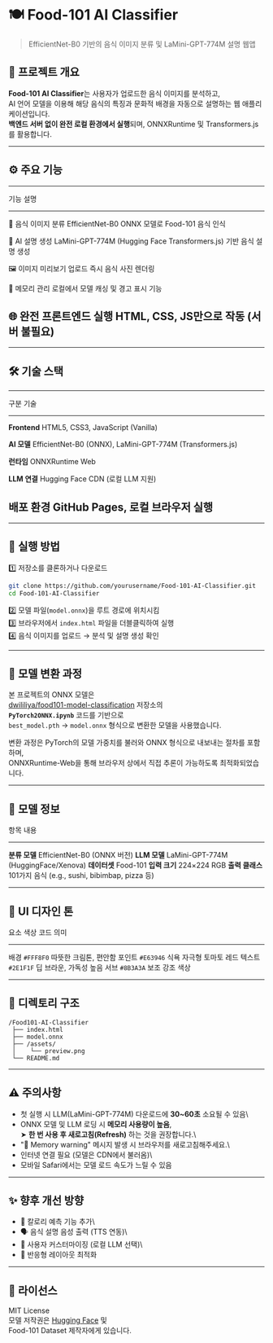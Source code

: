 # 🍽️ Food-101 AI Classifier

> EfficientNet-B0 기반의 음식 이미지 분류 및 LaMini-GPT-774M 설명 웹앱

## 📌 프로젝트 개요

**Food-101 AI Classifier**는 사용자가 업로드한 음식 이미지를 분석하고,\
AI 언어 모델을 이용해 해당 음식의 특징과 문화적 배경을 자동으로 설명하는
웹 애플리케이션입니다.\
**백엔드 서버 없이 완전 로컬 환경에서 실행**되며, ONNXRuntime 및
Transformers.js를 활용합니다.

------------------------------------------------------------------------

## ⚙️ 주요 기능

  -----------------------------------------------------------------------
  기능                                설명
  ----------------------------------- -----------------------------------
  🍔 음식 이미지 분류                 EfficientNet-B0 ONNX 모델로
                                      Food-101 음식 인식

  🧠 AI 설명 생성                     LaMini-GPT-774M (Hugging Face
                                      Transformers.js) 기반 음식 설명
                                      생성

  🖼️ 이미지 미리보기                  업로드 즉시 음식 사진 렌더링

  💾 메모리 관리                      로컬에서 모델 캐싱 및 경고 표시
                                      기능

  🌐 완전 프론트엔드 실행             HTML, CSS, JS만으로 작동 (서버
                                      불필요)
  -----------------------------------------------------------------------

------------------------------------------------------------------------

## 🛠 기술 스택

  -----------------------------------------------------------------------
  구분                                기술
  ----------------------------------- -----------------------------------
  **Frontend**                        HTML5, CSS3, JavaScript (Vanilla)

  **AI 모델**                         EfficientNet-B0 (ONNX),
                                      LaMini-GPT-774M (Transformers.js)

  **런타임**                          ONNXRuntime Web

  **LLM 연결**                        Hugging Face CDN (로컬 LLM 지원)

  **배포 환경**                       GitHub Pages, 로컬 브라우저 실행
  -----------------------------------------------------------------------

------------------------------------------------------------------------

## 🚀 실행 방법

1️⃣ 저장소를 클론하거나 다운로드

``` bash
git clone https://github.com/yourusername/Food-101-AI-Classifier.git
cd Food-101-AI-Classifier
```

2️⃣ 모델 파일(`model.onnx`)을 루트 경로에 위치시킴\
3️⃣ 브라우저에서 `index.html` 파일을 더블클릭하여 실행\
4️⃣ 음식 이미지를 업로드 → 분석 및 설명 생성 확인

------------------------------------------------------------------------

## 🧠 모델 변환 과정

본 프로젝트의 ONNX 모델은\
[dwililiya/food101-model-classification](https://huggingface.co/dwililiya/food101-model-classification/tree/main)
저장소의\
**`PyTorch2ONNX.ipynb`** 코드를 기반으로\
`best_model.pth` → `model.onnx` 형식으로 변환한 모델을 사용했습니다.

변환 과정은 PyTorch의 모델 가중치를 불러와 ONNX 형식으로 내보내는 절차를
포함하며,\
ONNXRuntime-Web을 통해 브라우저 상에서 직접 추론이 가능하도록
최적화되었습니다.

------------------------------------------------------------------------

## 🧠 모델 정보

  항목              내용
  ----------------- ------------------------------------------------
  **분류 모델**     EfficientNet-B0 (ONNX 버전)
  **LLM 모델**      LaMini-GPT-774M (HuggingFace/Xenova)
  **데이터셋**      Food-101
  **입력 크기**     224×224 RGB
  **출력 클래스**   101가지 음식 (e.g., sushi, bibimbap, pizza 등)

------------------------------------------------------------------------

## 🎨 UI 디자인 톤

  요소     색상 코드   의미
  -------- ----------- -------------------------
  배경     `#FFF8F0`   따뜻한 크림톤, 편안함
  포인트   `#E63946`   식욕 자극형 토마토 레드
  텍스트   `#2E1F1F`   딥 브라운, 가독성 높음
  서브     `#8B3A3A`   보조 강조 색상

------------------------------------------------------------------------

## 🧩 디렉토리 구조

    /Food101-AI-Classifier
     ├── index.html
     ├── model.onnx
     ├── /assets/
     │    └── preview.png
     └── README.md

------------------------------------------------------------------------

## ⚠️ 주의사항

-   첫 실행 시 LLM(LaMini-GPT-774M) 다운로드에 **30\~60초** 소요될 수
    있음\
-   ONNX 모델 및 LLM 로딩 시 **메모리 사용량이 높음**,\
    ➤ **한 번 사용 후 새로고침(Refresh)** 하는 것을 권장합니다.\
-   "🔴 Memory warning" 메시지 발생 시 브라우저를 새로고침해주세요.\
-   인터넷 연결 필요 (모델은 CDN에서 불러옴)\
-   모바일 Safari에서는 모델 로드 속도가 느릴 수 있음

------------------------------------------------------------------------

## ✨ 향후 개선 방향

-   🔢 칼로리 예측 기능 추가\
-   🗣️ 음식 설명 음성 출력 (TTS 연동)\
-   🧩 사용자 커스터마이징 (로컬 LLM 선택)\
-   📱 반응형 레이아웃 최적화

------------------------------------------------------------------------

## 📜 라이선스

MIT License\
모델 저작권은 [Hugging
Face](https://huggingface.co/Xenova/LaMini-GPT-774M) 및\
Food-101 Dataset 제작자에게 있습니다.
